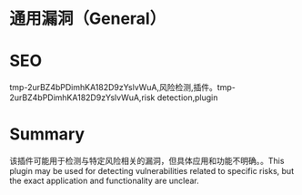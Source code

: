 # 通用漏洞（General）
# SEO
tmp-2urBZ4bPDimhKA182D9zYslvWuA,风险检测,插件。tmp-2urBZ4bPDimhKA182D9zYslvWuA,risk detection,plugin
# Summary
该插件可能用于检测与特定风险相关的漏洞，但具体应用和功能不明确。。This plugin may be used for detecting vulnerabilities related to specific risks, but the exact application and functionality are unclear.
